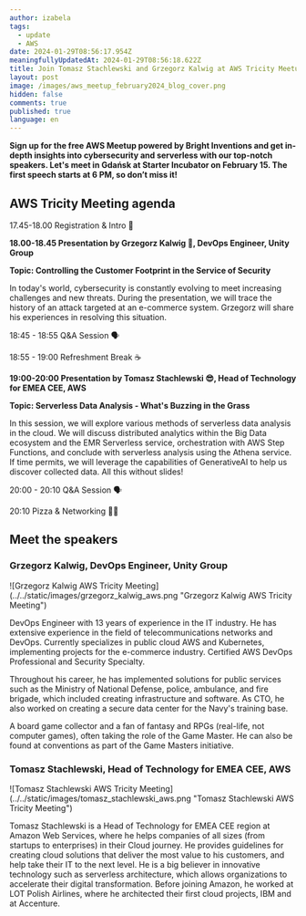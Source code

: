 ```yaml
---
author: izabela
tags:
  - update
  - AWS
date: 2024-01-29T08:56:17.954Z
meaningfullyUpdatedAt: 2024-01-29T08:56:18.622Z
title: Join Tomasz Stachlewski and Grzegorz Kalwig at AWS Tricity Meetup
layout: post
image: /images/aws_meetup_february2024_blog_cover.png
hidden: false
comments: true
published: true
language: en
---
```

**Sign up for the free AWS Meetup powered by Bright Inventions and get in-depth insights into cybersecurity and serverless with our top-notch speakers. Let's meet in Gdańsk at Starter Incubator on February 15. The first speech starts at 6 PM, so don’t miss it!**

## AWS Tricity Meeting agenda

17.45-18.00 Registration & Intro 👋

**18.00-18.45 Presentation by Grzegorz Kalwig 💪, DevOps Engineer, Unity Group**

**Topic: Controlling the Customer Footprint in the Service of Security**

In today's world, cybersecurity is constantly evolving to meet increasing challenges and new threats. During the presentation, we will trace the history of an attack targeted at an e-commerce system. Grzegorz will share his experiences in resolving this situation.

18:45 - 18:55 Q&A Session 🗣️

18:55 - 19:00 Refreshment Break ☕️

**19:00-20:00 Presentation by Tomasz Stachlewski 😎, Head of Technology for EMEA CEE, AWS**

**Topic: Serverless Data Analysis - What's Buzzing in the Grass**

In this session, we will explore various methods of serverless data analysis in the cloud. We will discuss distributed analytics within the Big Data ecosystem and the EMR Serverless service, orchestration with AWS Step Functions, and conclude with serverless analysis using the Athena service. If time permits, we will leverage the capabilities of GenerativeAI to help us discover collected data. All this without slides!

20:00 - 20:10 Q&A Session 🗣️

20:10 Pizza & Networking 🍕👫

## Meet the speakers

### Grzegorz Kalwig, DevOps Engineer, Unity Group

<div className="image">![Grzegorz Kalwig AWS Tricity Meeting](../../static/images/grzegorz_kalwig_aws.png "Grzegorz Kalwig AWS Tricity Meeting")</div>

DevOps Engineer with 13 years of experience in the IT industry. He has extensive experience in the field of telecommunications networks and DevOps. Currently specializes in public cloud AWS and Kubernetes, implementing projects for the e-commerce industry. Certified AWS DevOps Professional and Security Specialty.

Throughout his career, he has implemented solutions for public services such as the Ministry of National Defense, police, ambulance, and fire brigade, which included creating infrastructure and software. As CTO, he also worked on creating a secure data center for the Navy's training base.

A board game collector and a fan of fantasy and RPGs (real-life, not computer games), often taking the role of the Game Master. He can also be found at conventions as part of the Game Masters initiative.

### Tomasz Stachlewski, Head of Technology for EMEA CEE, AWS

<div className="image">![Tomasz Stachlewski AWS Tricity Meeting](../../static/images/tomasz_stachlewski_aws.png "Tomasz Stachlewski AWS Tricity Meeting")</div>

Tomasz Stachlewski is a Head of Technology for EMEA CEE region at Amazon Web Services, where he helps companies of all sizes (from startups to enterprises) in their Cloud journey. He provides guidelines for creating cloud solutions that deliver the most value to his customers, and help take their IT to the next level. He is a big believer in innovative technology such as serverless architecture, which allows organizations to accelerate their digital transformation. Before joining Amazon, he worked at LOT Polish Airlines, where he architected their first cloud projects, IBM and at Accenture.
